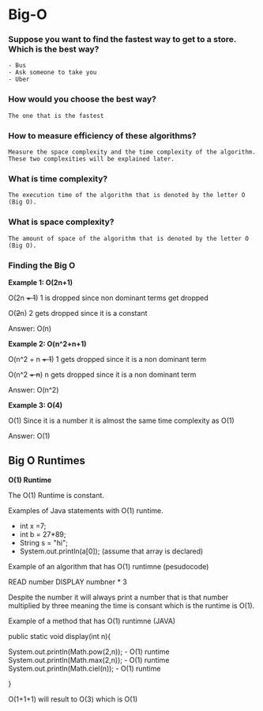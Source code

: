 # Big-O


### Suppose you want to find the fastest way to get to a store. Which is the best way?   
    - Bus
    - Ask someone to take you
    - Uber
    
### How would you choose the best way?
    The one that is the fastest
   
### How to measure efficiency of these algorithms?
    Measure the space complexity and the time complexity of the algorithm. These two complexities will be explained later.
    
### What is time complexity?
    The execution time of the algorithm that is denoted by the letter O (Big O).
    
### What is space complexity?
    The amount of space of the algorithm that is denoted by the letter O (Big O).
    
### Finding the Big O
    
   **Example 1: O(2n+1)**
    
   O(2n ~~+ 1~~)
   1 is dropped since non dominant terms get dropped
    
   O(~~2~~n)
   2 gets dropped since it is a constant
    
   Answer: O(n)
    
   **Example 2: O(n^2+n+1)**
    
   O(n^2 + n ~~+ 1~~)
   1 gets dropped since it is a non dominant term
    
   O(n^2 ~~+ n~~)
   n gets dropped since it is a non dominant term
    
   Answer: O(n^2)
    
   **Example 3: O(4)**
     
   O(1)
   Since it is a number it is almost the same time complexity as O(1)
     
   Answer: O(1)
   
 ## Big O Runtimes
 
 **O(1) Runtime**
 
 The O(1) Runtime is constant.
 
 Examples of Java statements with O(1) runtime.
 
 - int x =7;
 - int b = 27*89;
 - String s = "hi";
 - System.out.println(a[0]); (assume that array is declared)
 
 Example of an algorithm that has O(1) runtimne (pesudocode)

 READ number
 DISPLAY numbner * 3
 
 Despite the number it will always print a number that is that number multiplied by three meaning the time is consant which
 is the runtime is O(1).
 
 Example of a method that has O(1) runtimne (JAVA)

 public static void display(int n){
 
 System.out.println(Math.pow(2,n)); - O(1) runtime 
 System.out.println(Math.max(2,n)); - O(1) runtime 
 System.out.println(Math.ciel(n));  - O(1) runtime 

 }
 
 O(1+1+1) will result to O(3) which is O(1)
 
    
    
    
    
    
    
    
    
    
    
    
